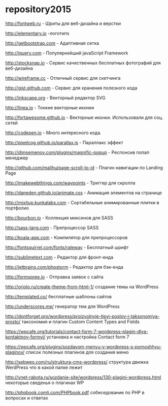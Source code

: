 # repository2015

http://fontweb.ru - Шриты для веб-дизайна и верстки

http://elementary.io -логотипs

http://getbootstrap.com - Адаптивная сетка

http://jquery.com - Популярнейший javaScript 
Framework

http://stocksnap.io - Сервис качественных бесплатных фотографий для веб-дизайна

http://wireframe.cc - Отличный сервис для скетчинга

http://gist.github.com - Сервис для хранения полезного кода

http://inkscape.org - Векторный редактор SVG

http://linea.io - Тонкие векторные иконки

http://fortawesome.github.io - Векторные иконки. Использовали для соц. сетей

http://codepen.io - Много интересного кода.

http://pixelcog.github.io/parallax.js - Параллакс эффект

http://dimsemenov.com/plugins/magnific-popup - Респонсив попап менеджер

http://github.com/malihu/page-scroll-to-id - Плагин навигации по Landing Page

http://imakewebthings.com/waypoints - Триггер для скролла

http://daneden.github.io/animate.css - Анимация элементов на странице

http://mixitup.kunkalabs.com - Сортабельные анимированные плитки в портфолио

http://bourbon.io - Коллекция миксинов для SASS

http://sass-lang.com - Препроцессор SASS

http://koala-app.com - Компилятор для препроцессоров

http://fontsquirrel.com/fonts/raleway - Бесплатный шрифт 

http://sublimetext.com - Редактор для фронт-енда

http://jetbrains.com/phpstorm - Редактор для бэк-енда

http://formspree.io - Отправка заявок с сайта

http://oriolo.ru/create-theme-from-html-1/ создание темы на WordPress

http://templated.co/ бесплатные шаблоны сайтов

http://underscores.me/ генератор тем для WordPress

http://dontforget.pro/wordpress/proizvolnyie-tipyi-postov-i-taksonomiya-prosto/ таксономия и плагин Custom Content Types and Fields

https://wpcafe.org/tutorials/contact-form-7-wordpress-plagin-dlya-kontaktnoy-formyi/ установка и настройка Contact form 7

https://wpcafe.org/plugins/sozdayom-menyu-v-wordpress-s-pomoshhyu-plaginov/ список полезных плагинов для создания меню

http://sebweo.com/ru/struktura-cms-wordpress/ структура движка WerdPress что в какой папке лежит

http://vnet-rabota.ru/sozdanie-site/wordpress/130-plagini-wordpress.html некоторые сведенья о плагинах WP

http://phpbook.comli.com/PHPbook.pdf собеседование по PHP в вопросах и ответах
